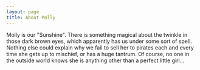 ```yaml
---
layout: page
title: About Molly
---
```


Molly is our "Sunshine". There is something magical about the twinkle in those dark brown eyes, which apparently has us under some sort of spell. Nothing else could explain why we fail to sell her to pirates each and every time she gets up to mischief, or has a huge tantrum. Of course, no one in the outside world knows she is anything other than a perfect little girl...
